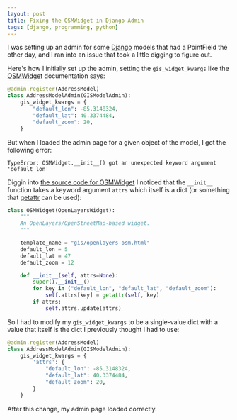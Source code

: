 ```yaml
---
layout: post
title: Fixing the OSMWidget in Django Admin
tags: [django, programming, python]
---
```


I was setting up an admin for some [Django](https://www.djangoproject.com/) models that had a PointField the other day, and I ran into an issue that took a little digging to figure out.

Here's how I initially set up the admin, setting the `gis_widget_kwargs` like the [OSMWidget](https://docs.djangoproject.com/en/5.1/ref/contrib/gis/forms-api/#django.contrib.gis.forms.widgets.OSMWidget) documentation says:

```python
@admin.register(AddressModel)
class AddressModelAdmin(GISModelAdmin):
    gis_widget_kwargs = {
        "default_lon": -85.3148324,
        "default_lat": 40.3374484,
        "default_zoom": 20,
    }
```

But when I loaded the admin page for a given object of the model, I got the following error:

```
TypeError: OSMWidget.__init__() got an unexpected keyword argument 'default_lon'
```

Diggin into [the source code for OSMWidget](https://github.com/django/django/blob/main/django/contrib/gis/forms/widgets.py#L110) I noticed that the `__init__` function takes a keyword argument `attrs` which itself is a dict (or something that [getattr](https://docs.python.org/3/library/functions.html#getattr) can be used):

```python
class OSMWidget(OpenLayersWidget):
    """
    An OpenLayers/OpenStreetMap-based widget.
    """

    template_name = "gis/openlayers-osm.html"
    default_lon = 5
    default_lat = 47
    default_zoom = 12

    def __init__(self, attrs=None):
        super().__init__()
        for key in ("default_lon", "default_lat", "default_zoom"):
            self.attrs[key] = getattr(self, key)
        if attrs:
            self.attrs.update(attrs)
```

So I had to modify my `gis_widget_kwargs` to be a single-value dict with a value that itself is the dict I previously thought I had to use:

```python
@admin.register(AddressModel)
class AddressModelAdmin(GISModelAdmin):
    gis_widget_kwargs = {
        'attrs': {
            "default_lon": -85.3148324,
            "default_lat": 40.3374484,
            "default_zoom": 20,
        }
    }
```

After this change, my admin page loaded correctly.
